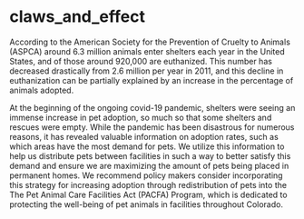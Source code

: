 # claws_and_effect

According to the American Society for the Prevention of Cruelty to Animals (ASPCA) around 6.3 million animals enter shelters each year in the United States, and of those around 920,000 are euthanized. This number has decreased drastically from 2.6 million per year in 2011, and this decline in euthanization can be partially explained by an increase in the percentage of animals adopted.

At the beginning of the ongoing covid-19 pandemic, shelters were seeing an immense increase in pet adoption, so much so that some shelters and rescues were empty. While the pandemic has been disastrous for numerous reasons, it has revealed valuable information on adoption rates, such as which areas have the most demand for pets. We utilize this information to help us distribute pets between facilities in such a way to better satisfy this demand and ensure we are maximizing the amount of pets being placed in permanent homes. We recommend policy makers consider incorporating this strategy for increasing adoption through redistribution of pets into the The Pet Animal Care Facilities Act (PACFA) Program, which is dedicated to protecting the well-being of pet animals in facilities throughout Colorado.

